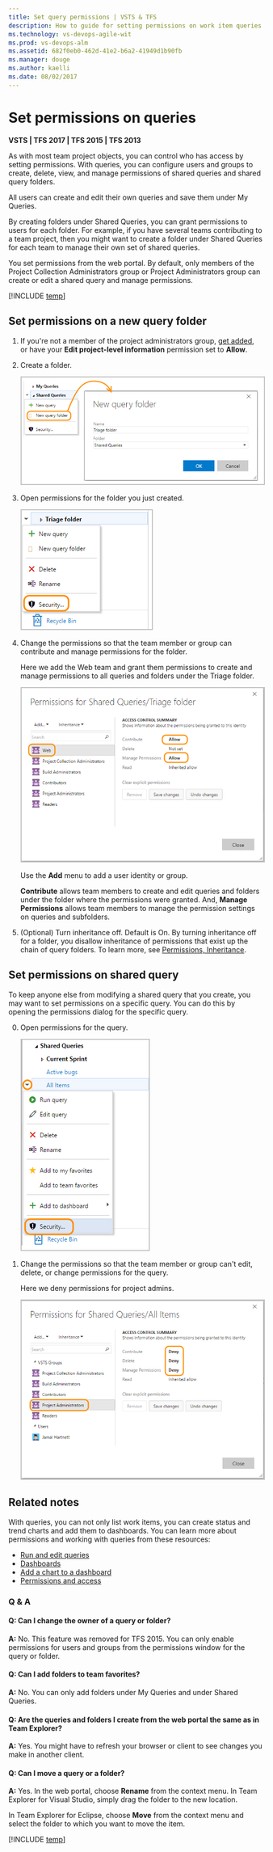 ```yaml
---
title: Set query permissions | VSTS & TFS  
description: How to guide for setting permissions on work item queries when working in Visual Studio Team Services (VSTS) and Team Foundation Server (TFS) item types  
ms.technology: vs-devops-agile-wit
ms.prod: vs-devops-alm
ms.assetid: 682f0eb0-462d-41e2-b6a2-41949d1b90fb  
ms.manager: douge
ms.author: kaelli
ms.date: 08/02/2017
---
```



# Set permissions on queries

<b>VSTS | TFS 2017 | TFS 2015 | TFS 2013</b> 


As with most team project objects, you can control who has access by setting permissions. With queries, you can configure users and groups to create, delete, view, and manage permissions of shared queries and shared query folders. 

All users can create and edit their own queries and save them under My Queries.

By creating folders under Shared Queries, you can grant permissions to users for each folder. For example, if you have several teams contributing to a team project, then you might want to create a folder under Shared Queries for each team to manage their own set of shared queries.  

You set permissions from the web portal. By default, only members of the Project Collection Administrators group or Project Administrators group can create or edit a shared query and manage permissions. 

[!INCLUDE [temp](../_shared/image-differences.md)]

## Set permissions on a new query folder

1. If you're not a member of the project administrators group, [get added](../../accounts/add-administrator-tfs.md), or have your **Edit project-level information** permission set to **Allow**.

2. Create a folder.  

	<img src="_img/set-query-perm-new-folder.png" alt="New query folder link on queries context menu" style="border: 2px solid #C3C3C3;" />  

3.  Open permissions for the folder you just created.

	<img src="_img/set-permissions-query-folder-security.png" alt="Permissions dialog for a query" style="border: 2px solid #C3C3C3;" />  

4.  Change the permissions so that the team member or group can contribute and manage permissions for the folder.  

	Here we add the Web team and grant them permissions to create and manage permissions to all queries and folders under the Triage folder.  

	<img src="_img/set-permissions-triage-folder-dialog.png" alt="Permissions dialog for a query" style="border: 2px solid #C3C3C3;" />    

    Use the **Add** menu to add a user identity or group.

    **Contribute** allows team members to create and edit queries and folders under the folder where the permissions were granted. And, **Manage Permissions** allows team members to manage the permission settings on queries and subfolders.

5.  (Optional) Turn inheritance off. Default is On. By turning inheritance off for a folder, you disallow inheritance of permissions that exist up the chain of query folders. To learn more, see [Permissions, Inheritance](../../security/about-permissions.md#inheritance).  

## Set permissions on shared query 

To keep anyone else from modifying a shared query that you create, you may want to set permissions on a specific query. You can do this by opening the permissions dialog for the specific query.  

0.  Open permissions for the query.

	<img src="_img/set-query-perm-security-menu-option.png" alt="Permissions dialog for a query" style="border: 2px solid #C3C3C3;" />  

4.  Change the permissions so that the team member or group can't edit, delete, or change permissions for the query.  

	Here we deny permissions for project admins.  

	<img src="_img/set-permissions-deny-for-query.png" alt="Permissions dialog for a query, set to deny" style="border: 2px solid #C3C3C3;" />  

## Related notes  

With queries, you can not only list work items, you can create status and trend charts and add them to dashboards. You can learn more about permissions and working with queries from these resources: 

- [Run and edit queries](using-queries.md)  
- [Dashboards](../../report/dashboards.md)  
- [Add a chart to a dashboard](../../report/add-charts-to-dashboard.md)   
- [Permissions and access](../../security/permissions-access.md)  

### Q & A   
<!-- BEGINSECTION class="md-qanda" -->

#### Q: Can I change the owner of a query or folder?

**A:** No. This feature was removed for TFS 2015. You can only enable permissions for users and groups from the permissions window for the query or folder.

#### Q: Can I add folders to team favorites?

**A:** No. You can only add folders under My Queries and under Shared Queries.

#### Q: Are the queries and folders I create from the web portal the same as in Team Explorer?

**A:** Yes. You might have to refresh your browser or client to see changes you make in another client.

#### Q: Can I move a query or a folder?  

**A:** Yes. In the web portal, choose **Rename** from the context menu. In Team Explorer for Visual Studio, simply drag the folder to the new location.  

In Team Explorer for Eclipse, choose **Move** from the context menu and select the folder to which you want to move the item.

<!-- ENDSECTION --> 

[!INCLUDE [temp](../_shared/help-support-shared.md)]